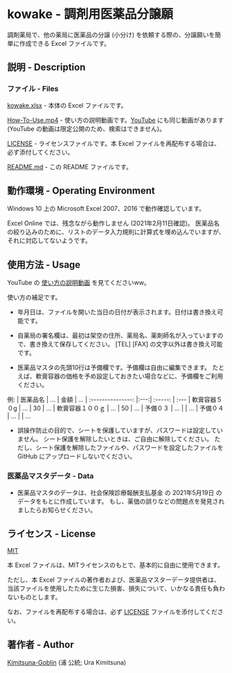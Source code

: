 # kowake - 調剤用医薬品分譲願

調剤薬局で、他の薬局に医薬品の分譲 (小分け) を依頼する際の、分譲願いを簡単に作成できる Excel ファイルです。


## 説明 - Description

### ファイル - Files

[kowake.xlsx](https://github.com/Kimitsuna-Goblin/kowake/blob/master/kowake.xlsx) - 本体の Excel ファイルです。

[How-To-Use.mp4](https://github.com/Kimitsuna-Goblin/kowake/blob/master/How-To-Use.mp4) - 使い方の説明動画です。[YouTube](https://youtu.be/XuWe7ZRz2yQ) にも同じ動画があります (YouTube の動画は限定公開のため、検索はできません)。

[LICENSE](https://github.com/Kimitsuna-Goblin/kowake/blob/master/LICENSE) - ライセンスファイルです。本 Excel ファイルを再配布する場合は、必ず添付してください。

[README.md](https://github.com/Kimitsuna-Goblin/kowake/blob/master/README.md) - この README ファイルです。


## 動作環境 - Operating Environment

Windows 10 上の Microsoft Excel 2007、2016 で動作確認しています。

Excel Online では、残念ながら動作しません (2021年2月11日確認)。
医薬品名の絞り込みのために、リストのデータ入力規則に計算式を埋め込んでいますが、それに対応してないようです。


## 使用方法 - Usage

YouTube の [使い方の説明動画](https://youtu.be/XuWe7ZRz2yQ) を見てくださいww。


使い方の補足です。

+ 年月日は、ファイルを開いた当日の日付が表示されます。日付は書き換え可能です。

+ 自薬局の署名欄は、最初は架空の住所、薬局名、薬剤師名が入っていますので、書き換えて保存してください。
  [TEL] [FAX] の文字以外は書き換え可能です。

+ 医薬品マスタの先頭10行は予備欄です。予備欄は自由に編集できます。
  たとえば、軟膏容器の価格を予め設定しておきたい場合などに、予備欄をご利用ください。

例:
| 医薬品名          | ... | 金額    | ...
| :---------------: |:---:| :-----: | :---
| 軟膏容器５０g     | ... | 30      | ...
| 軟膏容器１００ｇ  | ... | 50      | ...
| 予備０３          | ... |         | ...
| 予備０４          | ... |         | ...

+ 誤操作防止の目的で、シートを保護していますが、パスワードは設定していません。
  シート保護を解除したいときは、ご自由に解除してください。
  ただし、シート保護を解除したファイルや、パスワードを設定したファイルを GitHub にアップロードしないでください。


### 医薬品マスタデータ - Data

+ 医薬品マスタのデータは、社会保険診療報酬支払基金 の 2021年5月19日 のデータをもとに作成しています。
  もし、薬価の誤りなどの問題点を発見されましたらお知らせください。


## ライセンス - License

[MIT](https://github.com/Kimitsuna-Goblin/kowake/blob/master/LICENSE)

本 Excel ファイルは、MITライセンスのもとで、基本的に自由に使用できます。

ただし、本 Excel ファイルの著作者および、医薬品マスターデータ提供者は、
当該ファイルを使用したために生じた損害、損失について、いかなる責任も負わないものとします。

なお、ファイルを再配布する場合は、必ず [LICENSE](https://github.com/Kimitsuna-Goblin/kowake/blob/master/LICENSE) ファイルを添付してください。

## 著作者 - Author

[Kimitsuna-Goblin](https://github.com/Kimitsuna-Goblin) (浦 公統; Ura Kimitsuna)

